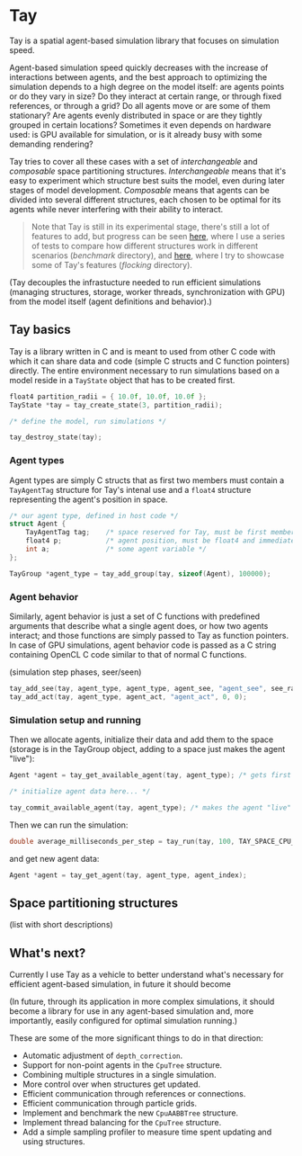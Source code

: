 # Tay

Tay is a spatial agent-based simulation library that focuses on simulation speed.

Agent-based simulation speed quickly decreases with the increase of interactions between agents, and the best approach to optimizing the simulation depends to a high degree on the model itself: are agents points or do they vary in size? Do they interact at certain range, or through fixed references, or through a grid? Do all agents move or are some of them stationary? Are agents evenly distributed in space or are they tightly grouped in certain locations? Sometimes it even depends on hardware used: is GPU available for simulation, or is it already busy with some demanding rendering?

Tay tries to cover all these cases with a set of *interchangeable* and *composable* space partitioning structures. *Interchangeable* means that it's easy to experiment which structure best suits the model, even during later stages of model development. *Composable* means that agents can be divided into several different structures, each chosen to be optimal for its agents while never interfering with their ability to interact.

> Note that Tay is still in its experimental stage, there's still a lot of features to add, but progress can be seen [here](https://bcace.github.io/tay.html), where I use a series of tests to compare how different structures work in different scenarios (*benchmark* directory), and [here](https://www.youtube.com/watch?v=DD93xIQqz5s), where I try to showcase some of Tay's features (*flocking* directory).

(Tay decouples the infrastucture needed to run efficient simulations (managing structures, storage, worker threads, synchronization with GPU) from the model itself (agent definitions and behavior).)

## Tay basics

Tay is a library written in C and is meant to used from other C code with which it can share data and code (simple C structs and C function pointers) directly. The entire environment necessary to run simulations based on a model reside in a `TayState` object that has to be created first.

```C
float4 partition_radii = { 10.0f, 10.0f, 10.0f };
TayState *tay = tay_create_state(3, partition_radii);

/* define the model, run simulations */

tay_destroy_state(tay);
```

### Agent types

Agent types are simply C structs that as first two members must contain a `TayAgentTag` structure for Tay's intenal use and a `float4` structure representing the agent's position in space.

```C
/* our agent type, defined in host code */
struct Agent {
    TayAgentTag tag;    /* space reserved for Tay, must be first member */
    float4 p;           /* agent position, must be float4 and immediately follow tag */
    int a;              /* some agent variable */
};

TayGroup *agent_type = tay_add_group(tay, sizeof(Agent), 100000);
```

### Agent behavior

Similarly, agent behavior is just a set of C functions with predefined arguments that describe what a single agent does, or how two agents interact; and those functions are simply passed to Tay as function pointers. In case of GPU simulations, agent behavior code is passed as a C string containing OpenCL C code similar to that of normal C functions.

(simulation step phases, seer/seen)

```C
tay_add_see(tay, agent_type, agent_type, agent_see, "agent_see", see_radii, 0, 0);
tay_add_act(tay, agent_type, agent_act, "agent_act", 0, 0);
```

### Simulation setup and running

Then we allocate agents, initialize their data and add them to the space (storage is in the TayGroup object, adding to a space just makes the agent "live"):

```C
Agent *agent = tay_get_available_agent(tay, agent_type); /* gets first available "dead" agent from storage */

/* initialize agent data here... */

tay_commit_available_agent(tay, agent_type); /* makes the agent "live" */
```

Then we can run the simulation:

```C
double average_milliseconds_per_step = tay_run(tay, 100, TAY_SPACE_CPU_GRID, 1);
```

and get new agent data:

```C
Agent *agent = tay_get_agent(tay, agent_type, agent_index);
```

## Space partitioning structures

(list with short descriptions)

## What's next?

Currently I use Tay as a vehicle to better understand what's necessary for efficient agent-based simulation, in future it should become

(In future, through its application in more complex simulations, it should become a library for use in any agent-based simulation and, more importantly, easily configured for optimal simulation running.)

These are some of the more significant things to do in that direction:

* Automatic adjustment of `depth_correction`.
* Support for non-point agents in the `CpuTree` structure.
* Combining multiple structures in a single simulation.
* More control over when structures get updated.
* Efficient communication through references or connections.
* Efficient communication through particle grids.
* Implement and benchmark the new `CpuAABBTree` structure.
* Implement thread balancing for the `CpuTree` structure.
* Add a simple sampling profiler to measure time spent updating and using structures.
